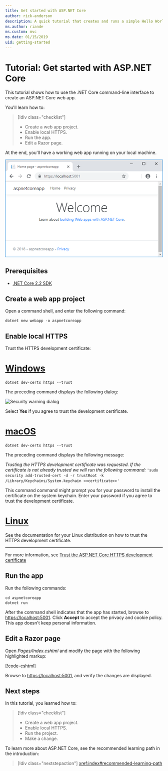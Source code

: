 ```yaml
---
title: Get started with ASP.NET Core
author: rick-anderson
description: A quick tutorial that creates and runs a simple Hello World app using ASP.NET Core. 
ms.author: riande
ms.custom: mvc
ms.date: 01/15/2019
uid: getting-started
---
```

# Tutorial: Get started with ASP.NET Core

This tutorial shows how to use the .NET Core command-line interface to create an ASP.NET Core web app.

You'll learn how to:

> [!div class="checklist"]
> * Create a web app project.
> * Enable local HTTPS.
> * Run the app.
> * Edit a Razor page.

At the end, you'll have a working web app running on your local machine.

![Web app home page](_static/home-page.png)

## Prerequisites

* [.NET Core 2.2 SDK](https://www.microsoft.com/net/download/all)

## Create a web app project

Open a command shell, and enter the following command:

```console
dotnet new webapp -o aspnetcoreapp
```

## Enable local HTTPS

Trust the HTTPS development certificate:

# [Windows](#tab/windows)

```console
dotnet dev-certs https --trust
```

The preceding command displays the following dialog:

![Security warning dialog](~/getting-started/_static/cert.png)

Select **Yes** if you agree to trust the development certificate.

# [macOS](#tab/macos)

```console
dotnet dev-certs https --trust
```

The preceding command displays the following message:

*Trusting the HTTPS development certificate was requested. If the certificate is not already trusted we will run the following command:* `'sudo security add-trusted-cert -d -r trustRoot -k /Library/Keychains/System.keychain <<certificate>>'`

This command command might prompt you for your password to install the certificate on the system keychain. Enter your password if you agree to trust the development certificate.

# [Linux](#tab/linux)

See the documentation for your Linux distribution on how to trust the HTTPS development certificate.

---

For more information, see [Trust the ASP.NET Core HTTPS development certificate](xref:security/enforcing-ssl#trust-the-aspnet-core-https-development-certificate-on-windows-and-macos)

## Run the app

Run the following commands:

```console
cd aspnetcoreapp
dotnet run
```

After the command shell indicates that the app has started, browse to [https://localhost:5001](https://localhost:5001). Click **Accept** to accept the privacy and cookie policy. This app doesn't keep personal information.

## Edit a Razor page

Open *Pages/Index.cshtml* and modify the page with the following highlighted markup:

[!code-cshtml[](sample/index.cshtml?highlight=9)]

Browse to [https://localhost:5001](https://localhost:5001), and verify the changes are displayed.

## Next steps

In this tutorial, you learned how to:

> [!div class="checklist"]
> * Create a web app project.
> * Enable local HTTPS.
> * Run the project.
> * Make a change.

To learn more about ASP.NET Core, see the recommended learning path in the introduction:

> [!div class="nextstepaction"]
> <xref:index#recommended-learning-path>
